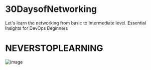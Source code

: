 # 30DaysofNetworking
Let's learn the networking from basic to Intermediate level.
Essential Insights for DevOps Beginners

# NEVERSTOPLEARNING


![image](https://github.com/user-attachments/assets/392ea74d-b914-4fa5-9283-6c53086e54e3)
